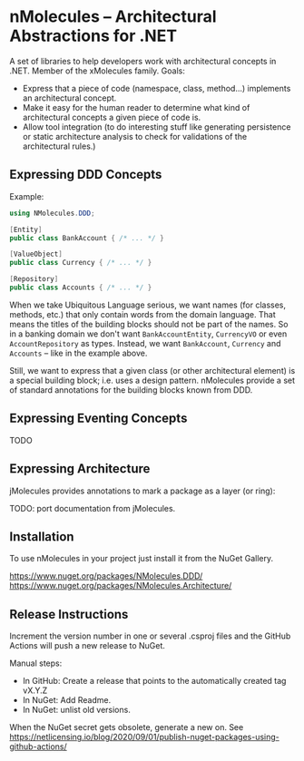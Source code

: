 # nMolecules – Architectural Abstractions for .NET

A set of libraries to help developers work with architectural concepts in .NET.
Member of the xMolecules family.
Goals:

* Express that a piece of code (namespace, class, method...) implements an architectural concept.
* Make it easy for the human reader to determine what kind of architectural concepts a given piece of code is.
* Allow tool integration (to do interesting stuff like generating persistence or static architecture analysis to check for validations of the architectural rules.)

## Expressing DDD Concepts

Example:

```csharp
using NMolecules.DDD;

[Entity]
public class BankAccount { /* ... */ }

[ValueObject]
public class Currency { /* ... */ }

[Repository]
public class Accounts { /* ... */ }
```

When we take Ubiquitous Language serious, we want names (for classes, methods, etc.) that only contain words from the domain language.
That means the titles of the building blocks should not be part of the names.
So in a banking domain we don't want `BankAccountEntity`, `CurrencyVO` or even `AccountRepository` as types.
Instead, we want `BankAccount`, `Currency` and `Accounts` – like in the example above.

Still, we want to express that a given class (or other architectural element) is a special building block; i.e. uses a design pattern.
nMolecules provide a set of standard annotations for the building blocks known from DDD.

## Expressing Eventing Concepts

TODO

## Expressing Architecture

jMolecules provides annotations to mark a package as a layer (or ring):

TODO: port documentation from jMolecules.

## Installation

To use nMolecules in your project just install it from the NuGet Gallery.

<https://www.nuget.org/packages/NMolecules.DDD/>
<https://www.nuget.org/packages/NMolecules.Architecture/>

## Release Instructions

Increment the version number in one or several .csproj files and the GitHub Actions will push a new release to NuGet.

Manual steps:

* In GitHub: Create a release that points to the automatically created tag vX.Y.Z
* In NuGet: Add Readme.
* In NuGet: unlist old versions.

When the NuGet secret gets obsolete, generate a new on. See <https://netlicensing.io/blog/2020/09/01/publish-nuget-packages-using-github-actions/>
